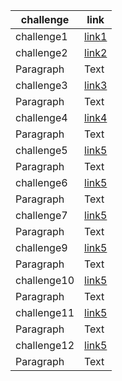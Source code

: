 | challenge   | link        |
| ----------- | ----------- |
| challenge1  | [link1](./data_structures_and_algorithms/challenges/array_reverse/array_reverse.py)|
| challenge2  | [link2](./data_structures_and_algorithms/challenges/ArrayShift/ArrayShift.py)|
| Paragraph   | Text        |
| challenge3  | [link3](./data_structures_and_algorithms/challenges/array_binary_search/array_binary_search.py)|
| Paragraph   | Text        |
| challenge4  | [link4](./data_structures_and_algorithms/challenges)|
| Paragraph   | Text        |
| challenge5  | [link5](./data_structures_and_algorithms/challenges/linked_list/linked_list.py)|
| Paragraph   | Text        |
| challenge6  | [link5](./data_structures_and_algorithms/challenges/linked_list/linked_list.py)|
| Paragraph   | Text        |
| challenge7  | [link5](./data_structures_and_algorithms/challenges/linked_list/linked_list.py)|
| Paragraph   | Text        |
| challenge9  | [link5](./data_structures_and_algorithms/challenges/linked_list/linked_list.py)|
| Paragraph   | Text        |
| challenge10  | [link5](./data_structures_and_algorithms/challenges/linked_list/linked_list.py)|
| Paragraph   | Text        |
| challenge11  | [link5](./data_structures_and_algorithms/challenges/linked_list/linked_list.py)|
| Paragraph   | Text        |
| challenge12  | [link5](./data_structures_and_algorithms/challenges/linked_list/linked_list.py)|
| Paragraph   | Text        |